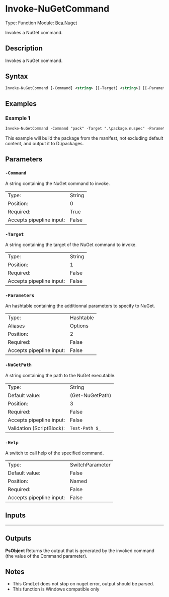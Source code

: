# Invoke-NuGetCommand
Type: Function
Module: [Bca.Nuget](../ReadMe.md)

Invokes a NuGet command.
## Description
Invokes a NuGet command.
## Syntax
```ps
Invoke-NuGetCommand [-Command] <string> [[-Target] <string>] [[-Parameters] <hashtable>] [[-NuGetPath] <string>] [-Help] [<CommonParameters>]
```
## Examples
### Example 1
```ps
Invoke-NuGetCommand -Command "pack" -Target ".\package.nuspec" -Parameters @{ "NoDefaultExcludes" = $true ; "OutputDirectory" = "D:\packages" }
```
This example will build the package from the manifest, not excluding default content, and output it to D:\packages.
## Parameters
### `-Command`
A string containing the NuGet command to invoke.

| | |
|:-|:-|
|Type:|String|
|Position:|0|
|Required:|True|
|Accepts pipepline input:|False|

### `-Target`
A string containing the target of the NuGet command to invoke.

| | |
|:-|:-|
|Type:|String|
|Position:|1|
|Required:|False|
|Accepts pipepline input:|False|

### `-Parameters`
An hashtable containing the additionnal parameters to specify to NuGet.

| | |
|:-|:-|
|Type:|Hashtable|
|Aliases|Options|
|Position:|2|
|Required:|False|
|Accepts pipepline input:|False|

### `-NuGetPath`
A string containing the path to the NuGet executable.

| | |
|:-|:-|
|Type:|String|
|Default value:|(Get-NuGetPath)|
|Position:|3|
|Required:|False|
|Accepts pipepline input:|False|
|Validation (ScriptBlock):|` Test-Path $_ `|

### `-Help`
A switch to call help of the specified command.

| | |
|:-|:-|
|Type:|SwitchParameter|
|Default value:|False|
|Position:|Named|
|Required:|False|
|Accepts pipepline input:|False|

## Inputs
****

## Outputs
**PsObject**
Returns the output that is generated by the invoked command (the value of the Command parameter).
## Notes
- This CmdLet does not stop on nuget error, output should be parsed.
- This function is Windows compatible only
